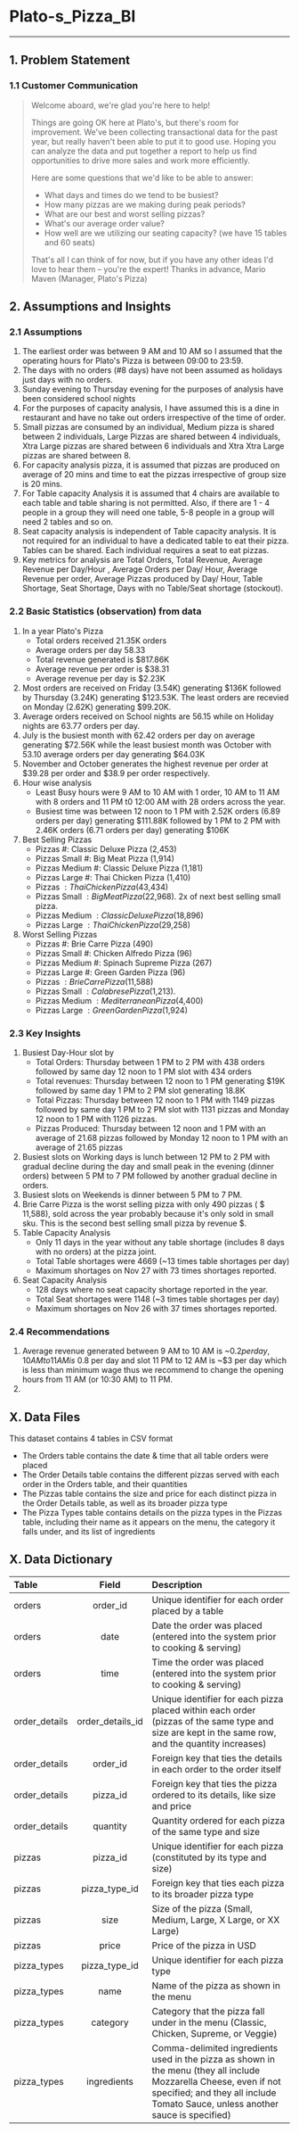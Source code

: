 # Plato-s_Pizza_BI
---------------------------------
## 1. Problem Statement

### 1.1 Customer Communication
>Welcome aboard, we're glad you're here to help!
>
>Things are going OK here at Plato's, but there's room for improvement. We've been collecting transactional data for the past year, but really haven't been able to put it to good use. Hoping you can analyze the data and put together a report to help us find opportunities to drive more sales and work more efficiently.
>
>Here are some questions that we'd like to be able to answer:
> - What days and times do we tend to be busiest?
> - How many pizzas are we making during peak periods?
> - What are our best and worst selling pizzas?
> - What's our average order value?
> - How well are we utilizing our seating capacity? (we have 15 tables and 60 seats)
>
>That's all I can think of for now, but if you have any other ideas I'd love to hear them – you're the expert!
>Thanks in advance,
> Mario Maven (Manager, Plato's Pizza)

## 2. Assumptions and Insights

### 2.1 Assumptions
1. The earliest order was between 9 AM and 10 AM so I assumed that the operating hours for Plato's Pizza is between 09:00 to 23:59.
2. The days with no orders (#8 days) have not been assumed as holidays just days with no orders.
3. Sunday evening to Thursday evening for the purposes of analysis have been considered school nights
4. For the purposes of capacity analysis, I have assumed this is a dine in restaurant and have no take out orders irrespective of the time of order.
5. Small pizzas are consumed by an individual, Medium pizza is shared between 2 individuals, Large Pizzas are shared between 4 individuals, Xtra Large pizzas are shared between 6 individuals and Xtra Xtra Large pizzas are shared between 8.
6. For capacity analysis pizza, it is assumed that pizzas are produced on average of 20 mins and time to eat the pizzas irrespective of group size is 20 mins.
7. For Table capacity Analysis it is assumed that 4 chairs are available to each table and table sharing is not permitted. Also, if there are 1 - 4 people in a group they will need one table, 5-8 people in a group will need 2 tables and so on.
8. Seat capacity analysis is independent of Table capacity analysis. It is not required for an individual to have a dedicated table to eat their pizza. Tables can be shared. Each individual requires a seat to eat pizzas.
9. Key metrics for analysis are Total Orders, Total Revenue, Average Revenue per Day/Hour , Average Orders per Day/ Hour, Average Revenue per order, Average Pizzas produced by Day/ Hour, Table Shortage, Seat Shortage, Days with no Table/Seat shortage (stockout).

### 2.2 Basic Statistics (observation) from data
1. In a year Plato's Pizza 
   - Total orders received 21.35K orders
   - Average orders per day 58.33 
   - Total revenue generated is $817.86K
   - Average revenue per order is $38.31
   - Average revenue per day is $2.23K
 2. Most orders are received on Friday (3.54K) generating $136K followed by Thursday (3.24K) generating $123.53K. The least orders are recevied on Monday (2.62K) generating $99.20K.
 3. Average orders received on School nights are 56.15 while on Holiday nights are 63.77 orders per day.
 4. July is the busiest month with 62.42 orders per day on average generating $72.56K while the least busiest month was October with 53.10 average orders per day generating $64.03K
 5. November and October generates the highest revenue per order at $39.28 per order and $38.9 per order respectively.
 6. Hour wise analysis
    - Least Busy hours were 9 AM to 10 AM with 1 order, 10 AM to 11 AM with 8 orders and 11 PM t0 12:00 AM with 28 orders across the year.
    - Busiest time was between 12 noon to 1 PM with 2.52K orders (6.89 orders per day) generating $111.88K followed by 1 PM to 2 PM with 2.46K orders (6.71 orders per day) generating $106K
 7. Best Selling Pizzas
     - Pizzas #: Classic Deluxe Pizza (2,453)
     - Pizzas Small #: Big Meat Pizza (1,914)
     - Pizzas Medium #: Classic Deluxe Pizza (1,181)
     - Pizzas Large #: Thai Chicken Pizza (1,410)
     - Pizzas $: Thai Chicken Pizza ($43,434)
     - Pizzas Small $: Big Meat Pizza ($22,968). 2x of next best selling small pizza.
     - Pizzas Medium $: Classic Deluxe Pizza ($18,896)
     - Pizzas Large $: Thai Chicken Pizza ($29,258)
  8. Worst Selling Pizzas
     - Pizzas #: Brie Carre Pizza (490)
     - Pizzas Small #: Chicken Alfredo Pizza (96)
     - Pizzas Medium #: Spinach Supreme Pizza (267)
     - Pizzas Large #: Green Garden Pizza (96)
     - Pizzas $: Brie Carre Pizza ($11,588)
     - Pizzas Small $: Calabrese Pizza ($1,213). 
     - Pizzas Medium $: Mediterranean Pizza ($4,400)
     - Pizzas Large $: Green Garden Pizza ($1,924)

### 2.3 Key Insights
1. Busiest Day-Hour slot by
   - Total Orders: Thursday between 1 PM to 2 PM with 438 orders followed by same day 12 noon to 1 PM slot with 434 orders
   - Total revenues: Thursday between 12 noon to 1 PM generating $19K followed by same day 1 PM to 2 PM slot generating 18.8K
   - Total Pizzas: Thursday between 12 noon to 1 PM with 1149 pizzas followed by same day 1 PM to 2 PM slot with 1131 pizzas and Monday 12 noon to 1 PM with 1126 pizzas.
   - Pizzas Produced: Thursday between 12 noon and 1 PM with an average of 21.68 pizzas followed by Monday 12 noon to 1 PM with an average of 21.65 pizzas
 2. Busiest slots on Working days is lunch between 12 PM to 2 PM with gradual decline during the day and small peak in the evening (dinner orders) between 5 PM to 7 PM followed by another gradual decline in orders.
 3. Busiest slots on Weekends is dinner between 5 PM to 7 PM.
 4. Brie Carre Pizza is the worst selling pizza with only 490 pizzas ( $ 11,588),   sold across the year probably because it's only sold in small sku. This is the second best selling small pizza by revenue $.
 5. Table Capacity Analysis
    - Only 11 days in the year without any table shortage (includes 8 days with no orders) at the pizza joint.
    - Total Table shortages were 4669 (~13 times table shortages per day)
    - Maximum shortages on Nov 27 with 73 times shortages reported.
 6. Seat Capacity Analysis
    - 128 days where no seat capacity shortage reported in the year.
    - Total Seat shortages were 1148 (~3 times table shortages per day)
    - Maximum shortages on Nov 26 with 37 times shortages reported.

### 2.4 Recommendations
1. Average revenue generated between 9 AM to 10 AM is ~$0.2 per day, 10 AM to 11 AM is ~$0.8 per day and slot 11 PM to 12 AM is ~$3 per day which is less than minimum wage thus we recommend to change the opening hours from 11 AM (or 10:30 AM) to 11 PM.
2. 


## X. Data Files

This dataset contains 4 tables in CSV format

- The Orders table contains the date & time that all table orders were placed
- The Order Details table contains the different pizzas served with each order in the Orders table, and their quantities
- The Pizzas table contains the size and price for each distinct pizza in the Order Details table, as well as its broader pizza type
- The Pizza Types table contains details on the pizza types in the Pizzas table, including their name as it appears on the menu, the category it falls under, and its list of ingredients

## X. Data Dictionary
| Table      | Field  | Description     |
| :---        |    :----:   | :---         |
| orders   | order_id   | Unique identifier for each order placed by a table  |
| orders   | date   | Date the order was placed (entered into the system prior to cooking & serving)   |
| orders   | time   | Time the order was placed (entered into the system prior to cooking & serving)   |
| order_details   | order_details_id   | Unique identifier for each pizza placed within each order (pizzas of the same type and size are kept in the same row, and the quantity increases)   |
| order_details   | order_id   | Foreign key that ties the details in each order to the order itself   |
| order_details   | pizza_id   | Foreign key that ties the pizza ordered to its details, like size and price   |
| order_details   |quantity   | Quantity ordered for each pizza of the same type and size   |
| pizzas   | pizza_id   | Unique identifier for each pizza (constituted by its type and size)   |
| pizzas   | pizza_type_id   | Foreign key that ties each pizza to its broader pizza type   |
| pizzas   | size   | Size of the pizza (Small, Medium, Large, X Large, or XX Large)   |
| pizzas   | price   | Price of the pizza in USD   |
| pizza_types   | pizza_type_id   | Unique identifier for each pizza type   |
| pizza_types   | name   | Name of the pizza as shown in the menu   |
| pizza_types   | category   | Category that the pizza fall under in the menu (Classic, Chicken, Supreme, or Veggie)   |
| pizza_types   | ingredients   | Comma-delimited ingredients used in the pizza as shown in the menu (they all include Mozzarella Cheese, even if not specified; and they all include Tomato Sauce, unless another sauce is specified)   |

